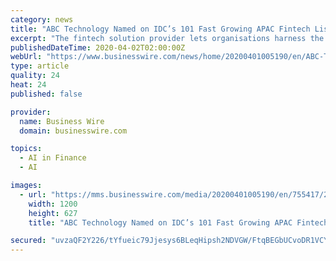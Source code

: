 ```yaml
---
category: news
title: "ABC Technology Named on IDC’s 101 Fast Growing APAC Fintech List"
excerpt: "The fintech solution provider lets organisations harness the power of artificial intelligence (AI) to solve problems that were previously impossible to solve. Its machine learning platform automates the entire data processing cycle from collection using optical character recognition (OCR), extraction, search, analysis, and visualisation ..."
publishedDateTime: 2020-04-02T02:00:00Z
webUrl: "https://www.businesswire.com/news/home/20200401005190/en/ABC-Technology-Named-IDC’s-101-Fast-Growing"
type: article
quality: 24
heat: 24
published: false

provider:
  name: Business Wire
  domain: businesswire.com

topics:
  - AI in Finance
  - AI

images:
  - url: "https://mms.businesswire.com/media/20200401005190/en/755417/23/ABC_Logo_International.jpg"
    width: 1200
    height: 627
    title: "ABC Technology Named on IDC’s 101 Fast Growing APAC Fintech List"

secured: "uvzaQF2Y226/tYfueic79Jjesys6BLeqHipsh2NDVGW/FtqBEGbUCvoDR1VCYrwJfb1DUSKYs0vRpFKSH73wY41FDqsFWwjEnCaM/FOz5gAFCV5QHX9R9/GwJj/jQ6aKe4mWIKpOqZinh14JIGEy86u9NhmCJszUX9JMXZkMEcgRWmAHjxmvg57Rub/NzKKRQ5dANSD8Cg1gDare2bdiZHaz/Xy930iYIjzRZobpl3QVL1j76Bn7Hi5MydchyO8p1nUkysQeTday/KAbStlaFsl8c0lnKmHI2eyAo45C8C2RzPXLOaCIBulRkN7hlgqS;x5lbDzy+m2e7ed8DykkqgA=="
---
```


